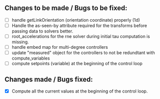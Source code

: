 
## Changes to be made / Bugs to be fixed:

- [ ] handle getLinkOrientation (orientation coordinate) properly (1d)
- [ ] Handle the as-seen-by attribute required for the transforms before passing data to solvers better. 
- [ ] root_accelerations for the rne solver during initial tau computation is missing.
- [ ] handle embed map for multi-degree controllers
- [ ] update "measured" object for the controllers to not be redundtant with compute_variables
- [ ] compute setpoints (variable) at the beginning of the control loop
  
## Changes made / Bugs fixed:

- [x] Compute all the current values at the beginning of the control loop.
